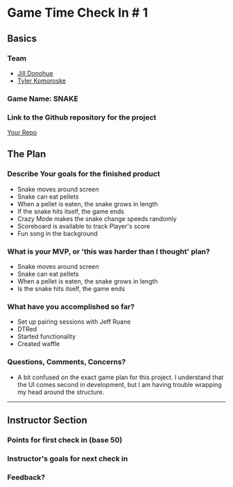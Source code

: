 

# Game Time Check In # 1

## Basics

### Team
- [Jill Donohue](https://github.com/jillmd501)
- [Tyler Komoroske](https://github.com/tjkomor)

### Game Name: SNAKE

### Link to the Github repository for the project
[Your Repo](https://github.com/jillmd501/Snake)

## The Plan

### Describe Your goals for the finished product

- Snake moves around screen
- Snake can eat pellets
- When a pellet is eaten, the snake grows in length
- If the snake hits itself, the game ends
- Crazy Mode makes the snake change speeds randomly
- Scoreboard is available to track Player's score
- Fun song in the background

### What is your MVP, or 'this was harder than I thought' plan?

- Snake moves around screen
- Snake can eat pellets
- When a pellet is eaten, the snake grows in length
- Is the snake hits itself, the game ends

### What have you accomplished so far?

- Set up pairing sessions with Jeff Ruane
- DTRed
- Started functionality
- Created waffle

### Questions, Comments, Concerns?

- A bit confused on the exact game plan for this project.  I understand that the UI comes second in development, but I am having trouble wrapping my head around the structure.

-----

## Instructor Section

### Points for first check in (base 50)

### Instructor's goals for next check in

### Feedback?
